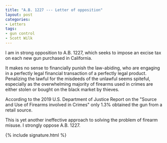 ```yaml
---
title: "A.B. 1227 --- Letter of opposition"
layout: post
categories:
- Letters
tags:
- gun control
- Scott Wilk
---
```


I am in strong opposition to A.B. 1227, which seeks to impose an excise tax on each new gun purchased in California.

It makes no sense to financially punish the law-abiding, who are engaging in a perfectly legal financial transaction of a perfectly legal product. Penalizing the lawful for the misdeeds of the unlawful seems spiteful, especially as the overwhelming majority of firearms used in crimes are either stolen or bought on the black market by thieves.

According to the 2019 U.S. Department of Justice Report on the "Source and Use of Firearms involved in Crimes" only 1.3% obtained the gun from a retail source.

This is yet another ineffective approach to solving the problem of firearm misuse. I strongly oppose A.B. 1227.

{% include signature.html %}
